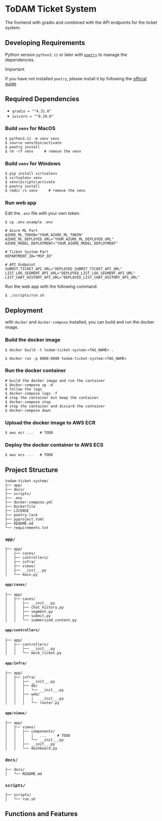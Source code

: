 # ToDAM Ticket System

The frontend with gradio and combined with the API endpoints for the ticket system.

## Developing Requirements

Python version `python3.11` or later with [`poetry`](https://python-poetry.org/) to manage the dependencies.

> [!IMPORTANT]
> If you have not installed `poetry`, please install it by following the [official guide](https://python-poetry.org/docs/#installation)

## Required Dependencies

- `gradio = "^4.31.0"`
- `uvicorn = "^0.29.0"`

### Build `venv` for **MacOS**
```shell
$ python3.11 -m venv venv
$ source venv/bin/activate
$ poetry install
$ rm -rf venv     # remove the venv
```

### Build `venv` for **Windows**
```shell
$ pip install virtualenv
$ virtualenv venv
$ venv\Scripts\activate
$ poetry install
$ rmdir /s venv     # remove the venv
```

### Run web app

Edit the `.env` file with your own token.

```shell
$ cp .env.example .env
```

```shell
# Azure ML Part
AZURE_ML_TOKEN="YOUR_AZURE_ML_TOKEN"
AZURE_ML_DEPLOYED_URL="YOUR_AZURE_ML_DEPLOYED_URL"
AZURE_MODEL_DEPLOYMENT="YOUR_AZURE_MODEL_DEPLOYMENT"

# Ticket System Part
DEPARTMENT_ID="MSP_ID"

# API Endpoint
SUBMIT_TICKET_API_URL="DEPLOYED_SUBMIT_TICKET_API_URL"
LIST_LOG_SEGMENT_API_URL="DEPLOYED_LIST_LOG_SEGMENT_API_URL"
LIST_CHAT_HISTORY_API_URL="DEPLOYED_LIST_CHAT_HISTORY_API_URL"
```

Run the web app with the following command.
```shell
$ ./scripts/run.sh
```

## Deployment

with `docker` and `docker-compose` installed, you can build and run the docker image.

### Build the docker image

```shell
$ docker build -t todam-ticket-system:<TAG_NAME> .

$ docker run -p 8080:8080 todam-ticket-system:<TAG_NAME>
```

### Run the docker container
```shell
# build the docker image and run the container
$ docker-compose up -d
# follow the logs
$ docker-compose logs -f
# stop the container but keep the container
$ docker-compose stop
# stop the container and discard the container
$ docker-compose down
```

### Upload the docker image to AWS ECR

```shell
$ aws ecr ...   # TODO
```

### Deploy the docker container to AWS ECS

```shell
$ aws ecs ...   # TODO
```

## Project Structure

```shell
todam-ticket-system/
├── app/
├── docs/
├── scripts/
├── .env
├── docker-compose.yml
├── Dockerfile
├── LICENSE
├── poetry.lock
├── pyproject.toml
├── README.md
└── requirements.txt
```

### `app/`

```shell
├── app/
│   ├── cases/
│   ├── controllers/
│   ├── infra/
│   ├── views/
│   ├── __init__.py
│   └── main.py
```

#### `app/cases/`

```shell
├── app/
│   ├── cases/
│   │   ├── __init__.py
│   │   ├── chat_history.py
│   │   ├── segment.py
│   │   ├── submit.py
│   │   └── summerized_content.py
```

#### `app/controllers/`

```shell
├── app/
│   ├── controllers/
│   │   ├── __init__.py
│   │   └── mock_ticket.py
```

#### `app/infra/`

```shell
├── app/
│   ├── infra/
│   │   ├── __init__.py
│   │   ├── db/
│   │   │   └── __init__.py
│   │   ├── web/
│   │   │   │   __init__.py
│   │   │   └── router.py
```

#### `app/views/`

```shell
├── app/
│   ├── views/
│   │   ├── components/
│   │   │   │   ...     # TODO
│   │   │   └── __init__.py
│   │   ├── __init__.py
│   │   └── dashboard.py
```

### `docs/`

```shell
├── docs/
│   └── README.md
```

### `scripts/`

```shell
├── scripts/
│   └── run.sh
```

## Functions and Features

